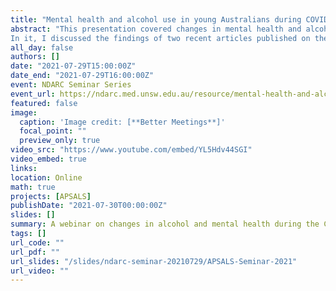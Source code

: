```yaml
---
title: "Mental health and alcohol use in young Australians during COVID-19"
abstract: "This presentation covered changes in mental health and alcohol-related harm for young Australians during COVID-19.
In it, I discussed the findings of two recent articles published on the Australian Parental Supply of Alcohol Longitudinal Study (APSALS) cohort, on changes in mental health and alcohol use/harms during the COVID-19 restrictions in mid 2020."
all_day: false
authors: []
date: "2021-07-29T15:00:00Z"
date_end: "2021-07-29T16:00:00Z"
event: NDARC Seminar Series
event_url: https://ndarc.med.unsw.edu.au/resource/mental-health-and-alcohol-use-young-australians-during-covid-19
featured: false
image:
  caption: 'Image credit: [**Better Meetings**]'
  focal_point: ""
  preview_only: true
video_src: "https://www.youtube.com/embed/YL5Hdv44SGI"
video_embed: true
links:
location: Online
math: true
projects: [APSALS]
publishDate: "2021-07-30T00:00:00Z"
slides: []
summary: A webinar on changes in alcohol and mental health during the COVID-19 restrictions.
tags: []
url_code: ""
url_pdf: ""
url_slides: "/slides/ndarc-seminar-20210729/APSALS-Seminar-2021"
url_video: ""
---
```

